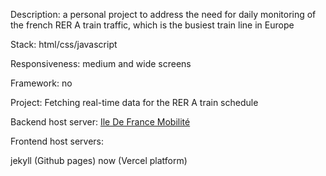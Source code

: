 Description: a personal project to address the need for daily monitoring of the french RER A train traffic, which is the busiest train line in Europe

Stack: html/css/javascript

Responsiveness: medium and wide screens

Framework: no

Project: Fetching real-time data for the RER A train schedule

Backend host server: [Ile De France Mobilité](https://prim.iledefrance-mobilites.fr/fr)

Frontend host servers:

jekyll (Github pages)
now (Vercel platform)
